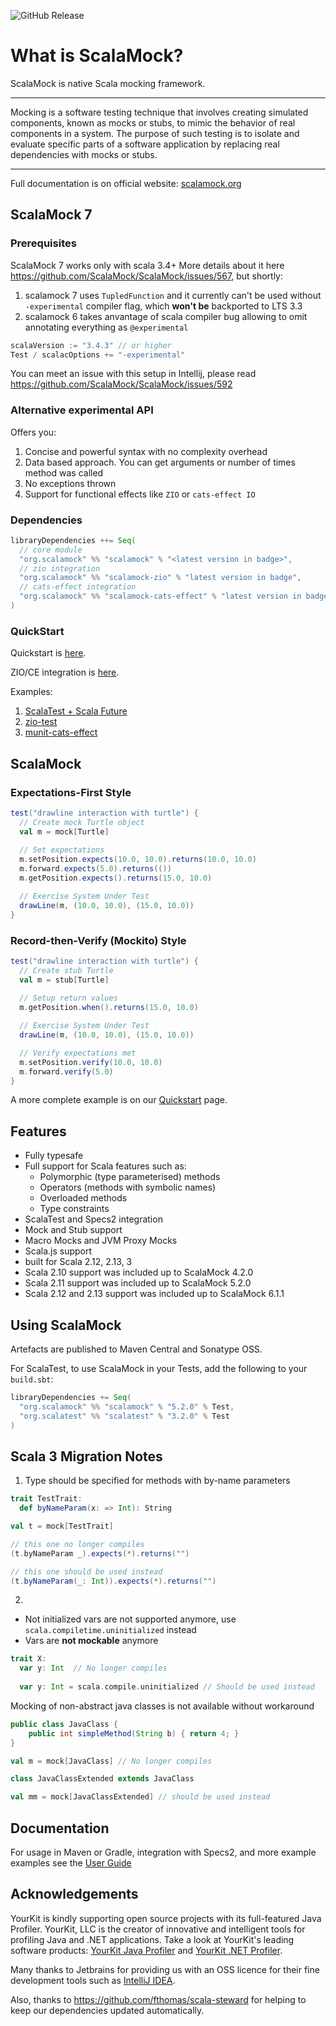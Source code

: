 ![GitHub Release](https://img.shields.io/github/v/release/scalamock/scalamock?color=blue])

# What is ScalaMock? 

ScalaMock is native Scala mocking framework.

---
Mocking is a software testing technique that involves creating simulated components,
known as mocks or stubs, to mimic the behavior of real components in a system.
The purpose of such testing is to isolate and evaluate specific parts of a software application 
by replacing real dependencies with mocks or stubs.

---

Full documentation is on official website: [scalamock.org](https://scalamock.org/)

## ScalaMock 7 

### Prerequisites
ScalaMock 7 works only with scala 3.4+
More details about it here https://github.com/ScalaMock/ScalaMock/issues/567, but shortly:
1. scalamock 7 uses `TupledFunction` and it currently can't be used without `-experimental` compiler flag, which **won't be** backported to LTS 3.3
2. scalamock 6 takes anvantage of scala compiler bug allowing to omit annotating everything as `@experimental`

```scala
scalaVersion := "3.4.3" // or higher
Test / scalacOptions += "-experimental"
```

You can meet an issue with this setup in Intellij, please read https://github.com/ScalaMock/ScalaMock/issues/592

### Alternative experimental API
Offers you:

1. Concise and powerful syntax with no complexity overhead
2. Data based approach. You can get arguments or number of times method was called
3. No exceptions thrown
4. Support for functional effects like `ZIO` or `cats-effect IO`

### Dependencies

```scala
libraryDependencies ++= Seq(
  // core module
  "org.scalamock" %% "scalamock" % "<latest version in badge>",
  // zio integration
  "org.scalamock" %% "scalamock-zio" % "latest version in badge",
  // cats-effect integration
  "org.scalamock" %% "scalamock-cats-effect" % "latest version in badge"
)
```

### QuickStart

Quickstart is [here](https://scalamock.org/quick-start/).

ZIO/CE integration is [here](https://scalamock.org/user-guide/integration/).

Examples:
1. [ScalaTest + Scala Future](./core/jvm/src/test/scala/newapi/UserAuthServiceSpec.scala)
2. [zio-test](./zio/shared/src/test/scala/tests/ZIOUserAuthServiceSpec.scala)
3. [munit-cats-effect](./cats-effect/shared/src/test/scala/tests/CEUserAuthServiceSpec.scala)
## ScalaMock

### Expectations-First Style

```scala
test("drawline interaction with turtle") {
  // Create mock Turtle object
  val m = mock[Turtle]
  
  // Set expectations
  m.setPosition.expects(10.0, 10.0).returns(10.0, 10.0)
  m.forward.expects(5.0).returns(())
  m.getPosition.expects().returns(15.0, 10.0)

  // Exercise System Under Test
  drawLine(m, (10.0, 10.0), (15.0, 10.0))
}
```

### Record-then-Verify (Mockito) Style

```scala
test("drawline interaction with turtle") {
  // Create stub Turtle
  val m = stub[Turtle]
  
  // Setup return values
  m.getPosition.when().returns(15.0, 10.0)

  // Exercise System Under Test
  drawLine(m, (10.0, 10.0), (15.0, 10.0))

  // Verify expectations met
  m.setPosition.verify(10.0, 10.0)
  m.forward.verify(5.0)
}
```

A more complete example is on our [Quickstart](http://scalamock.org/quick-start/) page.

## Features

* Fully typesafe
* Full support for Scala features such as:
  * Polymorphic (type parameterised) methods
  * Operators (methods with symbolic names)
  * Overloaded methods
  * Type constraints
* ScalaTest and Specs2 integration
* Mock and Stub support
* Macro Mocks and JVM Proxy Mocks
* Scala.js support
* built for Scala 2.12, 2.13, 3
* Scala 2.10 support was included up to ScalaMock 4.2.0
* Scala 2.11 support was included up to ScalaMock 5.2.0
* Scala 2.12 and 2.13 support was included up to ScalaMock 6.1.1

## Using ScalaMock

Artefacts are published to Maven Central and Sonatype OSS.

For ScalaTest, to use ScalaMock in your Tests, add the following to your `build.sbt`:

```scala
libraryDependencies += Seq(
  "org.scalamock" %% "scalamock" % "5.2.0" % Test,
  "org.scalatest" %% "scalatest" % "3.2.0" % Test
)
```

## Scala 3 Migration Notes

1. Type should be specified for methods with by-name parameters
```scala 3
trait TestTrait:
  def byNameParam(x: => Int): String

val t = mock[TestTrait]

// this one no longer compiles
(t.byNameParam _).expects(*).returns("")

// this one should be used instead
(t.byNameParam(_: Int)).expects(*).returns("")
``` 

2.    
* Not initialized vars are not supported anymore, use `scala.compiletime.uninitialized` instead
* Vars are **not mockable** anymore

```scala 3
trait X:
  var y: Int  // No longer compiles
  
  var y: Int = scala.compile.uninitialized // Should be used instead
```


 Mocking of non-abstract java classes is not available without workaround

```java
public class JavaClass {
    public int simpleMethod(String b) { return 4; }
}

```

```scala 3
val m = mock[JavaClass] // No longer compiles

class JavaClassExtended extends JavaClass

val mm = mock[JavaClassExtended] // should be used instead
```

## Documentation

For usage in Maven or Gradle, integration with Specs2, and more example examples see the [User Guide](http://scalamock.org/user-guide/)

## Acknowledgements

YourKit is kindly supporting open source projects with its full-featured Java Profiler.
YourKit, LLC is the creator of innovative and intelligent tools for profiling
Java and .NET applications. Take a look at YourKit's leading software products:
[YourKit Java Profiler](http://www.yourkit.com/java/profiler/index.jsp) and
[YourKit .NET Profiler](http://www.yourkit.com/.net/profiler/index.jsp).

Many thanks to Jetbrains for providing us with an OSS licence for their fine development 
tools such as [IntelliJ IDEA](https://www.jetbrains.com/idea/).

Also, thanks to https://github.com/fthomas/scala-steward for helping to keep our dependencies updated automatically.
